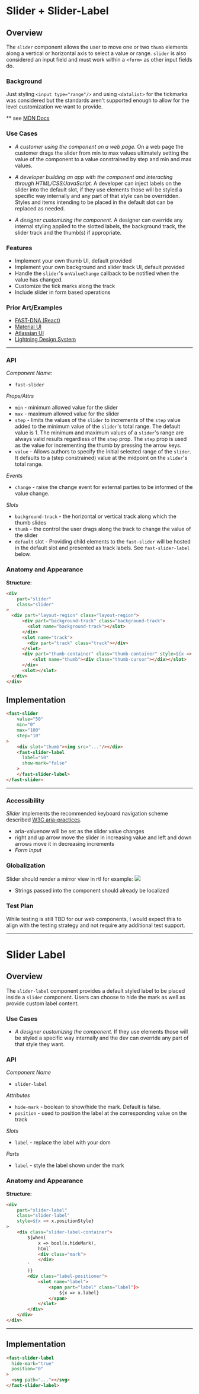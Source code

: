 # Slider + Slider-Label

## Overview

The `slider` component allows the user to move one or two `thumb` elements along a vertical or horizontal axis to select a value or range. `slider` is also considered an input field and must work within a `<form>` as other input fields do.

### Background

Just styling `<input type="range"/>` and using `<datalist>` for the tickmarks was considered but the standards aren't supported enough to allow for the level customization we want to provide.

** see [MDN Docs](https://developer.mozilla.org/en-US/docs/Web/HTML/Element/input/range)

### Use Cases

- *A customer using the component on a web page.*
On a web page the customer drags the slider from min to max values ultimately setting the value of the component to a value constrained by step and min and max values.

- *A developer building an app with the component and interacting through HTML/CSS/JavaScript.*
A developer can inject labels on the slider into the default slot, if they use <slider-label> elements those will be styled a specific way internally and any part of that style can be overridden. Styles and items intending to be placed in the default slot can be replaced as needed.

- *A designer customizing the component.*
A designer can override any internal styling applied to the slotted labels, the background track, the slider track and the thumb(s) if appropriate.
  
### Features
- Implement your own thumb UI, default provided
- Implement your own background and slider track UI, default provided
- Handle the `slider`'s `onValueChange` callback to be notified when the value has changed.
- Customize the tick marks along the track
- Include slider in form based operations

### Prior Art/Examples
- [FAST-DNA (React)](https://explore.fast.design/components/slider)
- [Material UI](https://material-ui.com/components/slider/)
- [Atlassian UI](https://atlaskit.atlassian.com/packages/core/range)
- [Lightning Design System](https://www.lightningdesignsystem.com/components/slider/)
---

### API

*Component Name*:
- `fast-slider`

*Props/Attrs*
- `min` - minimum allowed value for the slider
- `max` - maximum allowed value for the slider
- `step` - limits the values of the `slider` to increments of the `step` value added to the minimum value of the 
`slider`'s total range.  The default value is 1. The minimum and maximum values of a `slider`'s range are always valid results regardless of the `step` prop. The `step` prop is used as the value for incrementing the thumb by pressing the arrow keys.
 - `value` - Allows authors to specify the initial selected range of the `slider`.  It defaults to a (step constrained) value at the midpoint on the `slider`'s total range. 

*Events*
- `change` - raise the change event for external parties to be informed of the value change.

*Slots*
- `background-track` - the horizontal or vertical track along which the thumb slides
- `thumb` - the control the user drags along the track to change the value of the slider
- `default` slot - Providing child elements to the `fast-slider` will be hosted in the default slot and presented as track labels. See `fast-slider-label` below.

### Anatomy and Appearance
**Structure:**

```html
<div
    part="slider"
    class="slider"
>
  <div part="layout-region" class="layout-region">
      <div part="background-track" class="background-track">
        <slot name="background-track"></slot>
      </div>
      <slot name="track">
        <div part="track" class="track"></div>
      </slot>
      <div part="thumb-container" class="thumb-container" style=${x => x.position}>
          <slot name="thumb"><div class="thumb-cursor"></div></slot>
      </div>
      <slot></slot>
  </div>
</div>
```

## Implementation

```html
<fast-slider
    value="50"
    min="0"
    max="100"
    step="10"
>
    <div slot="thumb"><img src="..."/></div>
    <fast-slider-label
      label="50"
      show-mark="false"
    >
    </fast-slider-label>
</fast-slider>
```

---

### Accessibility

*Slider* implements the recommended keyboard navigation scheme described [W3C aria-practices](http://w3c.github.io/aria-practices/examples/slider/multithumb-slider.html).

- aria-valuenow will be set as the slider value changes
- right and up arrow move the slider in increasing value and left and down arrows move it in decreasing increments
- *Form Input*


### Globalization
Slider should render a mirror view in rtl for example:
![](./images/slider-rtl.png) 

- Strings passed into the component should already be localized

### Test Plan

While testing is still TBD for our web components, I would expect this to align with the testing strategy and not require any additional test support.

---

# Slider Label

## Overview

The `slider-label` component provides a default styled label to be placed inside a `slider` component. Users can choose to hide the mark as well as provide custom label content.

### Use Cases

- *A designer customizing the component.*
If they use <slider-label> elements those will be styled a specific way internally and the dev can override any part of that style they want.

### API

*Component Name*
- `slider-label`

*Attributes*
- `hide-mark` - boolean to show/hide the mark. Default is false.
- `position` - used to position the label at the corresponding value on the track

*Slots*
- `label` - replace the label with your dom

*Parts*
- `label` - style the label shown under the mark

### Anatomy and Appearance
**Structure:**

```html
<div
    part="slider-label"
    class="slider-label"
    style=${x => x.positionStyle}
>
    <div class="slider-label-container">
        ${when(
            x => bool(x.hideMark),
            html`
            <div class="mark">
            </div>    
        `
        )}
        <div class="label-positioner">
            <slot name="label">
                <span part="label" class="label"}>
                    ${x => x.label}
                </span>
            </slot>
        </div>
    </div>
</div>
```

---

## Implementation

```html
<fast-slider-label
  hide-mark="true"
  position="0"
>
  <svg path="..."></svg>
</fast-slider-label>
```